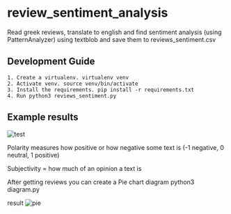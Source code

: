 # review_sentiment_analysis
Read greek reviews, translate to english and find sentiment analysis (using PatternAnalyzer) using textblob and save them to reviews_sentiment.csv


## Development Guide

    1. Create a virtualenv. virtualenv venv 
    2. Activate venv. source venv/bin/activate
    3. Install the requirements. pip install -r requirements.txt
    4. Run python3 reviews_sentiment.py
    
 
 ## Example results   
![test](https://user-images.githubusercontent.com/22845560/56279754-621e4500-6111-11e9-9e21-bd37fac58c5a.png)

Polarity measures how positive or how negative some text is (-1 negative, 0 neutral, 1 positive)

Subjectivity = how much of an opinion a text is 

After getting reviews you can create a Pie chart diagram 
python3 diagram.py

result
![pie](https://user-images.githubusercontent.com/22845560/56292902-bdabfb00-6130-11e9-90ac-d3204e5f4a5e.png)
